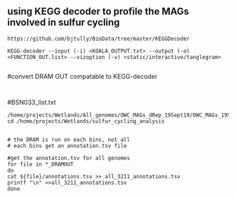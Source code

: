 ## using KEGG decoder to profile the MAGs involved in sulfur cycling

```
https://github.com/bjtully/BioData/tree/master/KEGGDecoder

KEGG-decoder --input (-i) <KOALA_OUTPUT.txt> --output (-o) <FUNCTION_OUT.list> --vizoption (-v) <static/interactive/tanglegram>


```

#convert DRAM OUT compatable to KEGG-decoder
```


```
#BSN033_list.txt
```
/home/projects/Wetlands/All_genomes/OWC_MAGs_dRep_19Sept19/OWC_MAGs_19Sept19_dRep_/relabeled_dereplicated_genomes/relabeled_bins
cd /home/projects/Wetlands/sulfur_cycling_analysis


# the DRAM is run on each bins, not all
# each bins get an annotation.tsv file

#get the annotation.tsv for all genomes 
for file in *_DRAMOUT
do 
cat ${file}/annotations.tsv >> all_3211_annotations.tsv
printf "\n" >>all_3211_annotations.tsv
done

```
